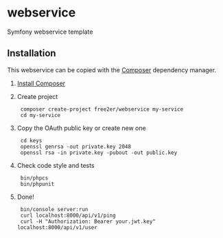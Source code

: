 # webservice
Symfony webservice template

## Installation
This webservice can be copied with the [Composer](https://getcomposer.org/) dependency manager.

1. [Install Composer](https://getcomposer.org/doc/00-intro.md)

2. Create project

        composer create-project free2er/webservice my-service
        cd my-service

3. Copy the OAuth public key or create new one

        cd keys
        openssl genrsa -out private.key 2048
        openssl rsa -in private.key -pubout -out public.key

4. Check code style and tests

        bin/phpcs
        bin/phpunit

5. Done!

        bin/console server:run
        curl localhost:8000/api/v1/ping
        curl -H "Authorization: Bearer your.jwt.key" localhost:8000/api/v1/user
